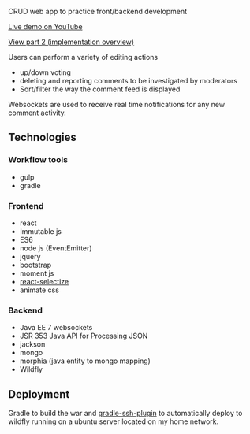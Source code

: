 CRUD web app to practice front/backend development 

[Live demo on YouTube](https://www.youtube.com/watch?v=M-Rp_Aa4aSA&list=PLhdEaT6EIivpelbIn9ePcGxBykXnvmzGl&index=2)

[View part 2 (implementation overview)](https://www.youtube.com/watch?v=QRV2GdkV-tk&index=1&list=PLhdEaT6EIivpelbIn9ePcGxBykXnvmzGl)

Users can perform a variety of editing actions 
 * up/down voting 
 * deleting and reporting comments to be investigated by moderators 
 * Sort/filter the way the comment feed is displayed

Websockets are used to receive real time notifications for any new comment activity.

## Technologies 

### Workflow tools
- gulp
- gradle

### Frontend
* react
* Immutable js
* ES6
* node js (EventEmitter)
* jquery
* bootstrap
* moment js
* [react-selectize](https://github.com/furqanZafar/react-selectize)
* animate css

### Backend
* Java EE 7 websockets		  
* JSR 353 Java API for Processing JSON		
* jackson 
* mongo		   
* morphia (java entity to mongo mapping) 		
* Wildfly

## Deployment
Gradle to build the war and [gradle-ssh-plugin](https://gradle-ssh-plugin.github.io/) to automatically deploy to wildfly running on a ubuntu server located on my home network. 
